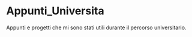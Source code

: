 # Appunti_Universita
Appunti e progetti che mi sono stati utili durante il percorso universitario. 
